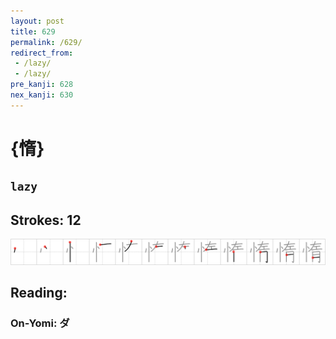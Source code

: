 ```yaml
---
layout: post
title: 629
permalink: /629/
redirect_from:
 - /lazy/
 - /lazy/
pre_kanji: 628
nex_kanji: 630
---
```


# {惰}

## `lazy`

## Strokes: 12

<div class="stroke"><img src="../images/E683B0.png" /></div>

## Reading:

### On-Yomi: ダ
